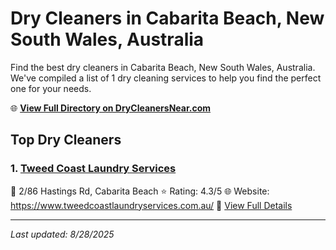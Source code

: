 # Dry Cleaners in Cabarita Beach, New South Wales, Australia

Find the best dry cleaners in Cabarita Beach, New South Wales, Australia. We've compiled a list of 1 dry cleaning services to help you find the perfect one for your needs.

🌐 **[View Full Directory on DryCleanersNear.com](https://drycleanersnear.com/city/Australia/New%20South%20Wales/Cabarita%20Beach)**

## Top Dry Cleaners

### 1. [Tweed Coast Laundry Services](https://drycleanersnear.com/dryCleaner/68aa736139cc7c0899005a8a/tweed-coast-laundry-services)
📍 2/86 Hastings Rd, Cabarita Beach
⭐ Rating: 4.3/5
🌐 Website: https://www.tweedcoastlaundryservices.com.au/
🔗 [View Full Details](https://drycleanersnear.com/dryCleaner/68aa736139cc7c0899005a8a/tweed-coast-laundry-services)


---

*Last updated: 8/28/2025*
